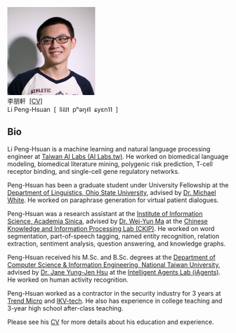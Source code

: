 <style>img{width: 200px;}</style>

![Li_Peng-Hsuan](img/Li_Peng-Hsuan.jpg)
<br />李朋軒 &nbsp;[[CV]](doc/CV.pdf)
<br />Li Peng-Hsuan &nbsp;\[ &nbsp;li˨˩˦ &nbsp;pʰəŋ˧˥ &nbsp;ɕyɛn˥˥ &nbsp;\]

<h2>Bio</h2>

Li Peng-Hsuan is a machine learning and natural language processing engineer at [Taiwan AI Labs (AI Labs.tw)](https://ailabs.tw). He worked on biomedical language modeling, biomedical literature mining, polygenic risk prediction, T-cell receptor binding, and single-cell gene regulatory networks.

Peng-Hsuan has been a graduate student under University Fellowship at the [Department of Linguistics, Ohio State University](https://linguistics.osu.edu), advised by [Dr. Michael White](https://u.osu.edu/white.1240). He worked on paraphrase generation for virtual patient dialogues.

Peng-Hsuan was a research assistant at the [Institute of Information Science, Academia Sinica](https://www.iis.sinica.edu.tw), advised by [Dr. Wei-Yun Ma](http://www.iis.sinica.edu.tw/pages/ma) at the [Chinese Knowledge and Information Processing Lab (CKIP)](http://ckip.iis.sinica.edu.tw). He worked on word segmentation, part-of-speech tagging, named entity recognition, relation extraction, sentiment analysis, question answering, and knowledge graphs.

Peng-Hsuan received his M.Sc. and B.Sc. degrees at the [Department of Computer Science & Information Engineering, National Taiwan University](https://www.csie.ntu.edu.tw), advised by [Dr. Jane Yung-Jen Hsu](https://iagentntu.github.io/professor/Jane) at the [Intelligent Agents Lab (iAgents)](https://iagentntu.github.io). He worked on human activity recognition.

Peng-Hsuan worked as a contractor in the security industry for 3 years at [Trend Micro](https://www.trendmicro.com) and [IKV-tech](https://ikv-tech.com). He also has experience in college teaching and 3-year high school after-class teaching.

Please see his [CV](doc/CV.pdf) for more details about his education and experience.
